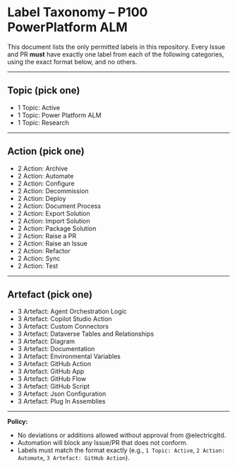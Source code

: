 # Label Taxonomy – P100 PowerPlatform ALM

This document lists the only permitted labels in this repository.
Every Issue and PR **must** have exactly one label from each of the following categories, using the exact format below, and no others.

---

## Topic (pick one)

- 1 Topic: Active
- 1 Topic: Power Platform ALM
- 1 Topic: Research

---

## Action (pick one)

- 2 Action: Archive
- 2 Action: Automate
- 2 Action: Configure
- 2 Action: Decommission
- 2 Action: Deploy
- 2 Action: Document Process
- 2 Action: Export Solution
- 2 Action: Import Solution
- 2 Action: Package Solution
- 2 Action: Raise a PR
- 2 Action: Raise an Issue
- 2 Action: Refactor
- 2 Action: Sync
- 2 Action: Test

---

## Artefact (pick one)

- 3 Artefact: Agent Orchestration Logic
- 3 Artefact: Copilot Studio Action
- 3 Artefact: Custom Connectors
- 3 Artefact: Dataverse Tables and Relationships
- 3 Artefact: Diagram
- 3 Artefact: Documentation
- 3 Artefact: Environmental Variables
- 3 Artefact: GitHub Action
- 3 Artefact: GitHub App
- 3 Artefact: GitHub Flow
- 3 Artefact: GitHub Script
- 3 Artefact: Json Configuration
- 3 Artefact: Plug In Assemblies

---

**Policy:**

- No deviations or additions allowed without approval from @electricgltd.
- Automation will block any Issue/PR that does not conform.
- Labels must match the format exactly (e.g., `1 Topic: Active`, `2 Action: Automate`, `3 Artefact: GitHub Action`).
